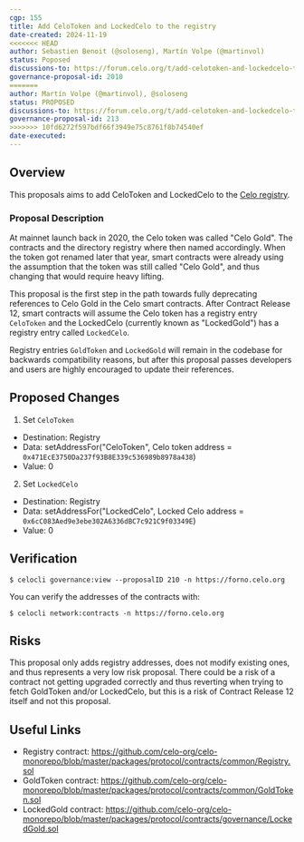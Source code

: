 ```yaml
---
cgp: 155
title: Add CeloToken and LockedCelo to the registry
date-created: 2024-11-19
<<<<<<< HEAD
author: Sebastien Benoit (@soloseng), Martín Volpe (@martinvol)
status: Poposed
discussions-to: https://forum.celo.org/t/add-celotoken-and-lockedcelo-to-the-registry/10315
governance-proposal-id: 2010
=======
author: Martín Volpe (@martinvol), @soloseng
status: PROPOSED
discussions-to: https://forum.celo.org/t/add-celotoken-and-lockedcelo-to-the-registry/10315
governance-proposal-id: 213
>>>>>>> 10fd6272f597bdf66f3949e75c8761f8b74540ef
date-executed:
---
```

 
## Overview
 
This proposals aims to add CeloToken and LockedCelo to the [Celo registry](https://docs.celo.org/developer/contractkit/contracts-wrappers-registry).
 
### Proposal Description

At mainnet launch back in 2020, the Celo token was called "Celo Gold". The contracts and the directory registry where then named accordingly. When the token got renamed later that year, smart contracts were already using the assumption that the token was still called "Celo Gold", and thus changing that would require heavy lifting.

This proposal is the first step in the path towards fully deprecating references to Celo Gold in the Celo smart contracts. After Contract Release 12, smart contracts will assume the Celo token has a registry entry `CeloToken` and the LockedCelo (currently known as "LockedGold") has a registry entry called `LockedCelo`.

Registry entries `GoldToken` and `LockedGold` will remain in the codebase for backwards compatibility reasons, but after this proposal passes developers and users are highly encouraged to update their references.
 
## Proposed Changes
 
 
1. Set `CeloToken`
  - Destination: Registry
  - Data: setAddressFor("CeloToken", Celo token address = `0x471EcE3750Da237f93B8E339c536989b8978a438`)
  - Value: 0
2. Set `LockedCelo`
  - Destination: Registry
  - Data: setAddressFor("LockedCelo", Locked Celo address = `0x6cC083Aed9e3ebe302A6336dBC7c921C9f03349E`)
  - Value: 0
 
## Verification
 

`$ celocli governance:view --proposalID 210 -n https://forno.celo.org`
 
You can verify the addresses of the contracts with:

`$ celocli network:contracts -n https://forno.celo.org`

## Risks
 
This proposal only adds registry addresses, does not modify existing ones, and thus represents a very low risk proposal. There could be a risk of a contract not getting upgraded correctly and thus reverting when trying to fetch GoldToken and/or LockedCelo, but this is a risk of Contract Release 12 itself and not this proposal.
 
## Useful Links
 
* Registry contract: https://github.com/celo-org/celo-monorepo/blob/master/packages/protocol/contracts/common/Registry.sol
* GoldToken contract: https://github.com/celo-org/celo-monorepo/blob/master/packages/protocol/contracts/common/GoldToken.sol
* LockedGold contract: https://github.com/celo-org/celo-monorepo/blob/master/packages/protocol/contracts/governance/LockedGold.sol